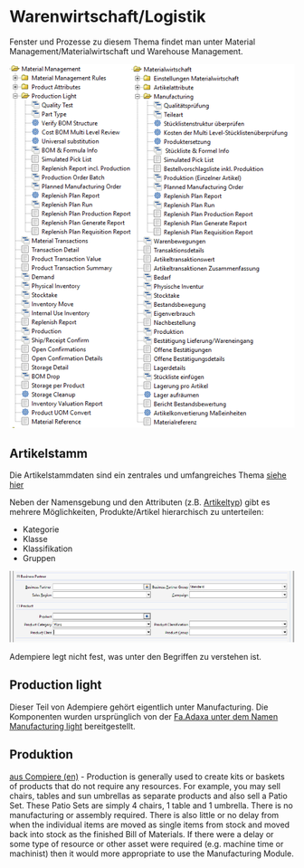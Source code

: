 # Warenwirtschaft/Logistik

Fenster und Prozesse zu diesem Thema findet man unter Material Management/Materialwirtschaft und Warehouse Management.

![](../.gitbook/assets/menu-mm.PNG)

## Artikelstamm

Die Artikelstammdaten sind ein zentrales und umfangreiches Thema [siehe hier](http://wiki.idempiere.org/de/Artikelstammdaten)

Neben der Namensgebung und den Attributen (z.B. [Artikeltyp](http://wiki.idempiere.org/de/Artikelstammdaten#Artikeltyp)) gibt es mehrere Möglichkeiten, Produkte/Artikel hierarchisch zu unterteilen:
* Kategorie
* Klasse
* Klassifikation
* Gruppen

![](../.gitbook/assets/BP+Produkt-Klassen.PNG)

Adempiere legt nicht fest, was unter den Begriffen zu verstehen ist.

## Production light

Dieser Teil von Adempiere gehört eigentlich unter Manufacturing. Die Komponenten wurden ursprünglich von der [Fa.Adaxa unter dem Namen Manufacturing light](https://www.adaxa.com/wp-content/uploads/HowToPDF/ManufacturingLight.pdf) bereitgestellt.

## Produktion

[aus Compiere (en)](http://wiki.compiere.com/display/docs/Material+Management) - Production is generally used to create kits or baskets of products that do not require any resources. For example, you may sell chairs, tables and sun umbrellas as separate products and also sell a Patio Set. These Patio Sets are simply 4 chairs, 1 table and 1 umbrella. There is no manufacturing or assembly required. There is also little or no delay from when the individual items are moved as single items from stock and moved back into stock as the finished Bill of Materials. If there were a delay or some type of resource or other asset were required (e.g. machine time or machinist) then it would more appropriate to use the Manufacturing Module.
